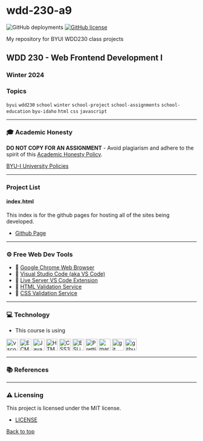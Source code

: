 # wdd-230-a9

![GitHub deployments](https://img.shields.io/github/deployments/vwolfley/wdd-230-a9/github-pages?style=flat-square&logo=github&color=%23bada55)
[![GitHub license](https://img.shields.io/github/license/vwolfley/wdd-230-a9?style=flat-square)](https://github.com/vwolfley/wdd-230-a9/blob/main/LICENSE)

My repository for BYUI WDD230 class projects

## WDD 230 - Web Frontend Development I

### Winter 2024

### Topics

`byui` `wdd230` `school` `winter` `school-project` `school-assignments` `school-education` `byu-idaho` `html` `css` `javascript`

---

### 🎓 Academic Honesty

**DO NOT COPY FOR AN ASSIGNMENT** - Avoid plagiarism and adhere to the spirit of this [Academic Honesty Policy](https://www.freecodecamp.org/news/academic-honesty-policy/).

[BYU-I University Policies](https://content.byui.edu/file/d24f576f-d34b-47be-a466-d00bd4792fb6/35/universitypolicies.html)

---

### Project List

#### index.html

This index is for the github pages for hosting all of the sites being developed.

- [Github Page](https://vwolfley.github.io/wdd-230-a9/)

---

### ⚙ Free Web Dev Tools

- 🔗 [Google Chrome Web Browser](https://google.com/chrome/)
- 🔗 [Visual Studio Code (aka VS Code)](https://code.visualstudio.com/)
- 🔗 [Live Server VS Code Extension](https://marketplace.visualstudio.com/items?itemName=ritwickdey.LiveServer)
- 🔗 [HTML Validation Service](https://validator.w3.org/)
- 🔗 [CSS Validation Service](https://jigsaw.w3.org/css-validator/)

---

### 💻 Technology

- This course is using

<a href="https://code.visualstudio.com/" title="vscode"><img src="https://github.com/get-icon/geticon/raw/master/icons/visual-studio-code.svg" alt="vscode" width="31px" height="31px"></a>
<a href="https://tc39.es/ecma262/" title="ECMAScript 6"><img src="https://github.com/get-icon/geticon/raw/master/icons/es6.svg" alt="ECMAScript 6" width="31px" height="31px"></a>
<a href="https://developer.mozilla.org/en-US/docs/Web/JavaScript" title="JavaScript"><img src="https://github.com/get-icon/geticon/raw/master/icons/javascript.svg" alt="JavaScript" width="31px" height="31px"></a>
<a href="https://www.w3.org/TR/html5/" title="HTML5"><img src="https://github.com/get-icon/geticon/raw/master/icons/html-5.svg" alt="HTML5" width="31px" height="31px"></a>
<a href="https://www.w3.org/TR/CSS/" title="CSS3"><img src="https://github.com/get-icon/geticon/raw/master/icons/css-3.svg" alt="CSS3" width="31px" height="31px"></a>
<a href="https://eslint.org/" title="ESLint"><img src="https://github.com/get-icon/geticon/raw/master/icons/eslint.svg" alt="ESLint" width="31px" height="31px"></a>
<a href="https://prettier.io/" title="Prettier"><img src="https://github.com/get-icon/geticon/raw/master/icons/prettier.svg" alt="Prettier" width="31px" height="31px"></a>
<a href="https://www.markdownguide.org/" title="markdown"><img src="https://github.com/get-icon/geticon/raw/master/icons/markdown.svg" alt="markdown" width="31px" height="31px"></a>
<a href="https://git-scm.com/" title="git"><img src="https://github.com/get-icon/geticon/raw/master/icons/git-icon.svg" alt="git" width="31px" height="31px"></a>
<a href="https://github.com/" title="github"><img src="https://github.com/get-icon/geticon/raw/master/icons/github-icon.svg" alt="github" width="31px" height="31px"></a>

---

### 📚 References

---

### :warning: Licensing

This project is licensed under the MIT license.

- [LICENSE](LICENSE)

[Back to top](#wdd-230-a9)
